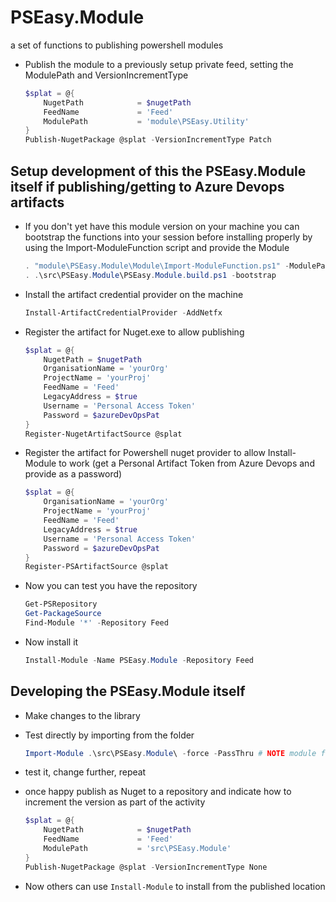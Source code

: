 # PSEasy.Module

a set of functions to publishing powershell modules

- Publish the module to a previously setup private feed, setting the ModulePath and VersionIncrementType

    ```powershell
    $splat = @{
        NugetPath            = $nugetPath
        FeedName             = 'Feed'
        ModulePath           = 'module\PSEasy.Utility'
    }
    Publish-NugetPackage @splat -VersionIncrementType Patch
    ```


## Setup development of this the PSEasy.Module itself if publishing/getting to Azure Devops artifacts

- If you don't yet have this module version on your machine you can bootstrap the functions into your session before installing properly by using the Import-ModuleFunction script and provide the Module

    ``` powershell
    . "module\PSEasy.Module\Module\Import-ModuleFunction.ps1" -ModulePath "$projectRoot\module\PSEasy.Utility"
    . .\src\PSEasy.Module\PSEasy.Module.build.ps1 -bootstrap
    ```

- Install the artifact credential provider on the machine

    ``` powershell
    Install-ArtifactCredentialProvider -AddNetfx
    ```

- Register the artifact for Nuget.exe to allow publishing

    ``` powershell
    $splat = @{
        NugetPath = $nugetPath
        OrganisationName = 'yourOrg'
        ProjectName = 'yourProj'
        FeedName = 'Feed'
        LegacyAddress = $true
        Username = 'Personal Access Token'
        Password = $azureDevOpsPat
    }
    Register-NugetArtifactSource @splat
    ```

- Register the artifact for Powershell nuget provider to allow Install-Module to work (get a Personal Artifact Token from Azure Devops and provide as a password)

    ``` powershell
    $splat = @{
        OrganisationName = 'yourOrg'
        ProjectName = 'yourProj'
        FeedName = 'Feed'
        LegacyAddress = $true
        Username = 'Personal Access Token'
        Password = $azureDevOpsPat
    }
    Register-PSArtifactSource @splat
    ```

- Now you can test you have the repository

    ``` powershell
    Get-PSRepository
    Get-PackageSource
    Find-Module '*' -Repository Feed
    ```

- Now install it

    ``` powershell
    Install-Module -Name PSEasy.Module -Repository Feed
    ```

## Developing the PSEasy.Module itself

- Make changes to the library
- Test directly by importing from the folder

    ``` powershell
    Import-Module .\src\PSEasy.Module\ -force -PassThru # NOTE module functions only available in this PS session
    ```

- test it, change further, repeat
- once happy publish as Nuget to a repository and indicate how to increment the version as part of the activity

    ``` powershell
    $splat = @{
        NugetPath            = $nugetPath
        FeedName             = 'Feed'
        ModulePath           = 'src\PSEasy.Module'
    }
    Publish-NugetPackage @splat -VersionIncrementType None
    ```

- Now others can use ```Install-Module``` to install from the published location
